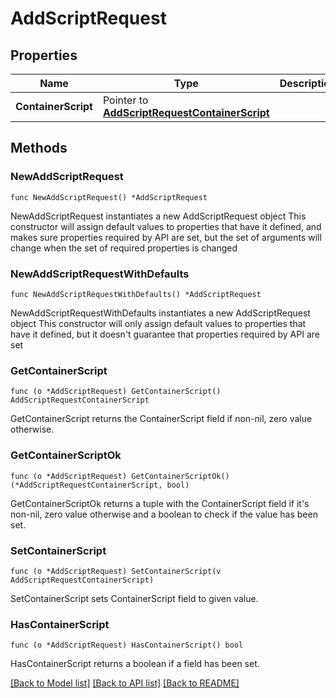 # AddScriptRequest

## Properties

Name | Type | Description | Notes
------------ | ------------- | ------------- | -------------
**ContainerScript** | Pointer to [**AddScriptRequestContainerScript**](AddScriptRequestContainerScript.md) |  | [optional] 

## Methods

### NewAddScriptRequest

`func NewAddScriptRequest() *AddScriptRequest`

NewAddScriptRequest instantiates a new AddScriptRequest object
This constructor will assign default values to properties that have it defined,
and makes sure properties required by API are set, but the set of arguments
will change when the set of required properties is changed

### NewAddScriptRequestWithDefaults

`func NewAddScriptRequestWithDefaults() *AddScriptRequest`

NewAddScriptRequestWithDefaults instantiates a new AddScriptRequest object
This constructor will only assign default values to properties that have it defined,
but it doesn't guarantee that properties required by API are set

### GetContainerScript

`func (o *AddScriptRequest) GetContainerScript() AddScriptRequestContainerScript`

GetContainerScript returns the ContainerScript field if non-nil, zero value otherwise.

### GetContainerScriptOk

`func (o *AddScriptRequest) GetContainerScriptOk() (*AddScriptRequestContainerScript, bool)`

GetContainerScriptOk returns a tuple with the ContainerScript field if it's non-nil, zero value otherwise
and a boolean to check if the value has been set.

### SetContainerScript

`func (o *AddScriptRequest) SetContainerScript(v AddScriptRequestContainerScript)`

SetContainerScript sets ContainerScript field to given value.

### HasContainerScript

`func (o *AddScriptRequest) HasContainerScript() bool`

HasContainerScript returns a boolean if a field has been set.


[[Back to Model list]](../README.md#documentation-for-models) [[Back to API list]](../README.md#documentation-for-api-endpoints) [[Back to README]](../README.md)


